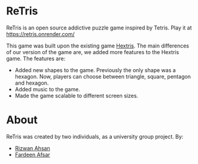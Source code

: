 # ReTris

ReTris is an open source addictive puzzle game inspired by Tetris. Play it at https://retris.onrender.com/

This game was built upon the existing game [Hextris](https://hextris.io/). The main differences of our version of the game are, we added more features to the Hextris game.
The features are:
- Added new shapes to the game. Previously the only shape was a hexagon. Now, players can choose between triangle, square, pentagon and hexagon.
- Added music to the game.
- Made the game scalable to different screen sizes.

# About

ReTris was created by two individuals, as a university group project.
By:
- [Rizwan Ahsan](https://github.com/Lazarus-XD)
- [Fardeen Afsar](https://github.com/FardeenAfsar)
